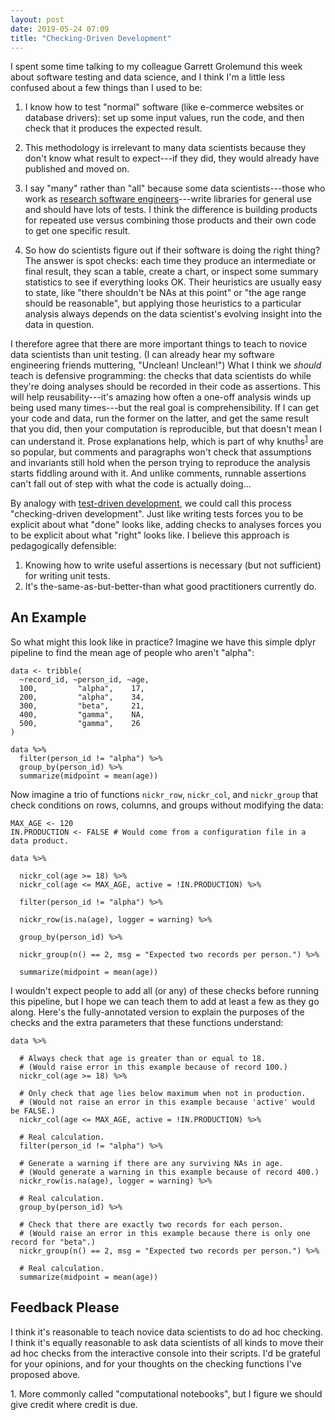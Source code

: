 ```yaml
---
layout: post
date: 2019-05-24 07:09
title: "Checking-Driven Development"
---
```


I spent some time talking to my colleague Garrett Grolemund this week about software testing and data science,
and I think I'm a little less confused about a few things than I used to be:

1.  I know how to test "normal" software (like e-commerce websites or database drivers):
    set up some input values, run the code, and then check that it produces the expected result.

2.  This methodology is irrelevant to many data scientists because they don't know what result to expect---if they did,
    they would already have published and moved on.

3.  I say "many" rather than "all"
    because some data scientists---those who work as [research software engineers](https://researchsoftware.org/)---write
    libraries for general use and should have lots of tests.
    I think the difference is building products for repeated use
    versus combining those products and their own code to get one specific result.

4.  So how do scientists figure out if their software is doing the right thing?
    The answer is spot checks:
    each time they produce an intermediate or final result,
    they scan a table, create a chart, or inspect some summary statistics
    to see if everything looks OK.
    Their heuristics are usually easy to state,
    like "there shouldn't be NAs at this point" or "the age range should be reasonable",
    but applying those heuristics to a particular analysis always depends on
    the data scientist's evolving insight into the data in question.

I therefore agree that
there are more important things to teach to novice data scientists than unit testing.
(I can already hear my software engineering friends muttering, "Unclean! Unclean!")
What I think we *should* teach is defensive programming:
the checks that data scientists do while they're doing analyses
should be recorded in their code as assertions.
This will help reusability---it's amazing how often a one-off analysis
winds up being used many times---but the real goal is comprehensibility.
If I can get your code and data,
run the former on the latter,
and get the same result that you did,
then your computation is reproducible,
but that doesn't mean I can understand it.
Prose explanations help,
which is part of why knuths<sup><a href="#footnote-knuth">1</a></sup> are so popular,
but comments and paragraphs won't check that assumptions and invariants still hold
when the person trying to reproduce the analysis starts fiddling around with it.
And unlike comments,
runnable assertions can't fall out of step with what the code is actually doing...

By analogy with [test-driven development](https://en.wikipedia.org/wiki/Test-driven_development),
we could call this process "checking-driven development".
Just like writing tests forces you to be explicit about what "done" looks like,
adding checks to analyses forces you to be explicit about what "right" looks like.
I believe this approach is pedagogically defensible:

1.  Knowing how to write useful assertions
    is necessary (but not sufficient) for writing unit tests.
2.  It's the-same-as-but-better-than what good practitioners currently do.

## An Example

So what might this look like in practice?
Imagine we have this simple dplyr pipeline
to find the mean age of people who aren't "alpha":

```
data <- tribble(
  ~record_id, ~person_id, ~age,
  100,         "alpha",    17,
  200,         "alpha",    34,
  300,         "beta",     21,
  400,         "gamma",    NA,
  500,         "gamma",    26
)

data %>%
  filter(person_id != "alpha") %>%
  group_by(person_id) %>%
  summarize(midpoint = mean(age))
```

Now imagine a trio of functions `nickr_row`, `nickr_col`, and `nickr_group`
that check conditions on rows, columns, and groups without modifying the data:

```
MAX_AGE <- 120
IN.PRODUCTION <- FALSE # Would come from a configuration file in a data product.

data %>%

  nickr_col(age >= 18) %>%
  nickr_col(age <= MAX_AGE, active = !IN.PRODUCTION) %>%

  filter(person_id != "alpha") %>%

  nickr_row(is.na(age), logger = warning) %>%

  group_by(person_id) %>%

  nickr_group(n() == 2, msg = "Expected two records per person.") %>%

  summarize(midpoint = mean(age))
```

I wouldn't expect people to add all (or any) of these checks before running this pipeline,
but I hope we can teach them to add at least a few as they go along.
Here's the fully-annotated version to explain the purposes of the checks
and the extra parameters that these functions understand:

```
data %>%

  # Always check that age is greater than or equal to 18.
  # (Would raise error in this example because of record 100.)
  nickr_col(age >= 18) %>%

  # Only check that age lies below maximum when not in production.
  # (Would not raise an error in this example because 'active' would be FALSE.)
  nickr_col(age <= MAX_AGE, active = !IN.PRODUCTION) %>%

  # Real calculation.
  filter(person_id != "alpha") %>%

  # Generate a warning if there are any surviving NAs in age.
  # (Would generate a warning in this example because of record 400.)
  nickr_row(is.na(age), logger = warning) %>%

  # Real calculation.
  group_by(person_id) %>%

  # Check that there are exactly two records for each person.
  # (Would raise an error in this example because there is only one record for "beta".)
  nickr_group(n() == 2, msg = "Expected two records per person.") %>%

  # Real calculation.
  summarize(midpoint = mean(age))
```

## Feedback Please

I think it's reasonable to teach novice data scientists to do ad hoc checking.
I think it's equally reasonable to ask data scientists of all kinds
to move their ad hoc checks from the interactive console into their scripts.
I'd be grateful for your opinions,
and for your thoughts on the checking functions I've proposed above.

<span id="footnote-knuth">1.</span> More commonly called "computational notebooks",
but I figure we should give credit where credit is due.

